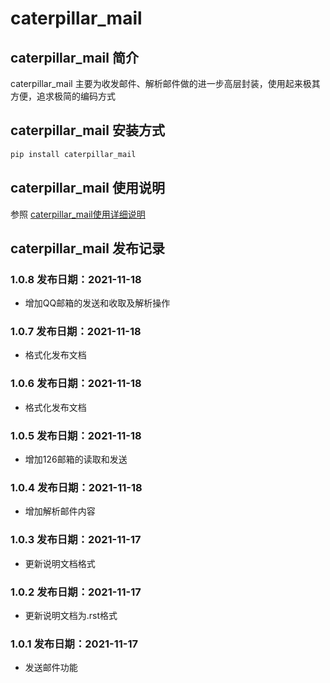 # caterpillar_mail
## caterpillar_mail 简介
caterpillar_mail 主要为收发邮件、解析邮件做的进一步高层封装，使用起来极其方便，追求极简的编码方式

## caterpillar_mail 安装方式
```bash
pip install caterpillar_mail
```

## caterpillar_mail 使用说明
参照 [caterpillar_mail使用详细说明](https://blog.csdn.net/redrose2100/article/details/121390011)

## caterpillar_mail 发布记录

### 1.0.8  发布日期：2021-11-18
* 增加QQ邮箱的发送和收取及解析操作

### 1.0.7  发布日期：2021-11-18
* 格式化发布文档

### 1.0.6  发布日期：2021-11-18
* 格式化发布文档

### 1.0.5  发布日期：2021-11-18
* 增加126邮箱的读取和发送

### 1.0.4  发布日期：2021-11-18
* 增加解析邮件内容

### 1.0.3  发布日期：2021-11-17
* 更新说明文档格式

### 1.0.2  发布日期：2021-11-17
* 更新说明文档为.rst格式

### 1.0.1  发布日期：2021-11-17
* 发送邮件功能